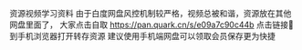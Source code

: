 资源视频学习资料 由于白度网盘风控机制较严格，视频总被和谐，资源放在其他网盘里面了，
大家点击自取 https://pan.quark.cn/s/e09a7c90c44b 
点击链接🔗到手机浏览器打开转存资源
建议使用手机端网盘可以领取会员保存更为快捷
